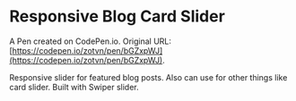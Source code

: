 # Responsive Blog Card Slider 

A Pen created on CodePen.io. Original URL: [https://codepen.io/zotvn/pen/bGZxpWJ](https://codepen.io/zotvn/pen/bGZxpWJ).

Responsive slider for featured blog posts. Also can use for other things like card slider. Built with Swiper slider. 